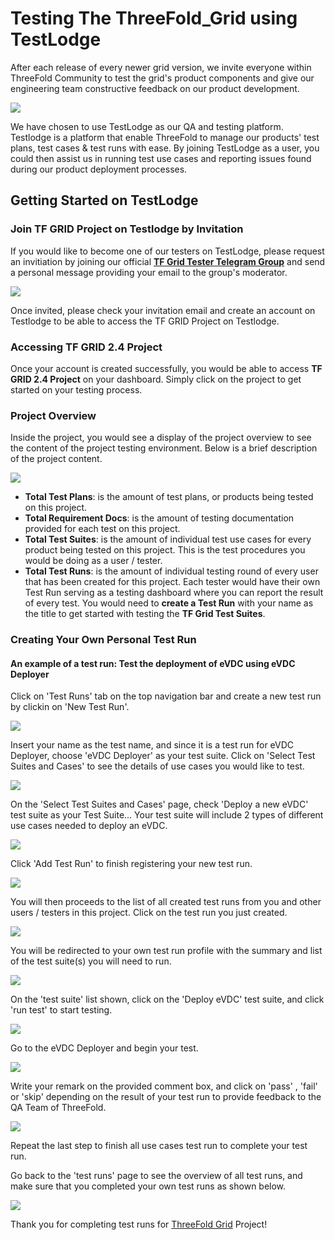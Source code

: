 # Testing The ThreeFold_Grid using TestLodge

After each release of every newer grid version, we invite everyone within ThreeFold Community to test the grid's product components and give our engineering team constructive feedback on our product development.

![](sdk__test_home.png  )

We have chosen to use TestLodge as our QA and testing platform. Testlodge is a platform that enable ThreeFold to manage our products' test plans, test cases & test runs with ease. By joining TestLodge as a user, you could then assist us in running test use cases and reporting issues found during our product deployment processes.

## Getting Started on TestLodge

### Join TF GRID Project on Testlodge by Invitation

If you would like to become one of our testers on TestLodge, please request an invitiation by joining our official [**TF Grid Tester Telegram Group**](https://t.me/joinchat/R75FxI_6J6tgn1jK) and send a personal message providing your email to the group's moderator.

![](sdk__testlodge_invitation.png  )

Once invited, please check your invitation email and create an account on Testlodge to be able to access the TF GRID Project on Testlodge.

### Accessing TF GRID 2.4 Project

Once your account is created successfully, you would be able to access **TF GRID 2.4 Project** on your dashboard. Simply click on the project to get started on your testing process.

### Project Overview

Inside the project, you would see a display of the project overview to see the content of the project testing environment. Below is a brief description of the project content.

![](sdk__project_overview.png  )

- **Total Test Plans**: is the amount of test plans, or products being tested on this project.
- **Total Requirement Docs**: is the amount of testing documentation provided for each test on this project.
- **Total Test Suites**: is the amount of individual test use cases for every product being tested on this project. This is the test procedures you would be doing as a user / tester.
- **Total Test Runs**: is the amount of individual testing round of every user that has been created for this project. Each tester would have their own Test Run serving as a testing dashboard where you can report the result of every test. You would need to **create a Test Run** with your name as the title to get started with testing the **TF Grid Test Suites**.

### Creating Your Own Personal Test Run

#### An example of a test run: Test the deployment of eVDC using eVDC Deployer

Click on 'Test Runs' tab on the top navigation bar and create a new test run by clickin on 'New Test Run'.

![](sdk__test_run.png  )

Insert your name as the test name, and since it is a test run for eVDC Deployer, choose 'eVDC Deployer' as your test suite. Click on 'Select Test Suites and Cases' to see the details of use cases you would like to test.

![](sdk__evdc_test.png  )

On the 'Select Test Suites and Cases' page, check 'Deploy a new eVDC' test suite as your Test Suite... Your test suite will include 2 types of different use cases needed to deploy an eVDC.

![](sdk__deploy_evdc.png  )

Click 'Add Test Run' to finish registering your new test run.

![](sdk__add_test.png  )

You will then proceeds to the list of all created test runs from you and other users / testers in this project. Click on the test run you just created.

![](sdk__my_test.png  )

You will be redirected to your own test run profile with the summary and list of the test suite(s) you will need to run.

![](sdk__test_list.png  )

On the 'test suite' list shown, click on the 'Deploy eVDC' test suite, and click 'run test' to start testing.

![](sdk__run_test.png  )

Go to the eVDC Deployer and begin your test.

![](sdk__evdc_home.png  )

Write your remark on the provided comment box, and click on 'pass' , 'fail' or 'skip' depending on the result of your test run to provide feedback to the QA Team of ThreeFold.

![](sdk__report_test.png  )

Repeat the last step to finish all use cases test run to complete your test run.

Go back to the 'test runs' page to see the overview of all test runs, and make sure that you completed your own test runs as shown below.

![](sdk__test_finish.png  )

Thank you for completing test runs for [ThreeFold Grid](threefold__threefold_grid) Project!